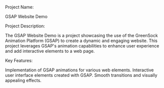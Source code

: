 Project Name:

GSAP Website Demo

Project Description:

The GSAP Website Demo is a project showcasing the use of the GreenSock Animation Platform (GSAP) to create a dynamic and engaging website. This project leverages GSAP's animation capabilities to enhance user experience and add interactive elements to a web page.

Key Features:

Implementation of GSAP animations for various web elements.
Interactive user interface elements created with GSAP.
Smooth transitions and visually appealing effects.
